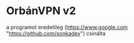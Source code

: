 # OrbánVPN v2
a programot eredetileg (https://www.google.com "https://github.com/sonkadev") csinálta


